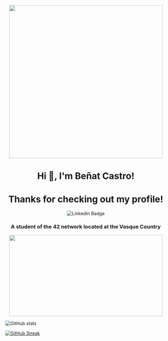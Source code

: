 <div id="header" align="center">
    <img src="https://media.giphy.com/media/gjrYDwbjnK8x36xZIO/giphy.gif" width="480" height "200"/>
</div>
<div id="greeting" align="center">
    <h1>Hi 👋, I'm Beñat Castro!</h1>
    <h1>Thanks for checking out my profile!</h1>
</div>

<div id="badges" align="center">
    <a href"https://www.linkedin.com/in/benatcastro/">
        <img src="https://img.shields.io/badge/LinkedIn-blue?style=for-the-badge&logo=linkedin&logoColor=white" alt="LinkedIn Badge"/>
    </a>
</div>
<h3 align="center">A student of the 42 network located at the Vasque Country</h3>
<div align="center">
  <img src=https://media.giphy.com/media/FqdGGgugkC4Xm/giphy.gif width="480" height="255"/>
</div>

![GitHub stats](https://github-readme-stats.vercel.app/api?username=benatcastro&show_icons=true&theme=radical&hide_border=true&bg_color=0D1117)

[![GitHub Streak](http://github-readme-streak-stats.herokuapp.com?user=benatcastro&theme=radical&hide_border=true&background=0D1117)](https://git.io/streak-stats)



